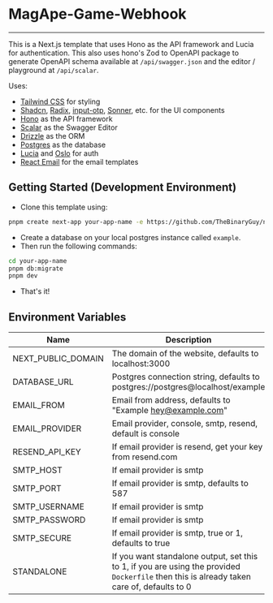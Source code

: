 # MagApe-Game-Webhook

---

This is a Next.js template that uses Hono as the API framework and Lucia for authentication. This also uses hono's Zod to OpenAPI package to generate OpenAPI schema available at `/api/swagger.json` and the editor / playground at `/api/scalar`.

Uses:

-   [Tailwind CSS](https://tailwindcss.com/) for styling
-   [Shadcn](https://ui.shadcn.com/), [Radix](https://www.radix-ui.com/), [input-otp](https://input-otp.rodz.dev/), [Sonner](https://sonner.emilkowal.ski/), etc. for the UI components
-   [Hono](https://hono.dev/) as the API framework
-   [Scalar](https://docs.scalar.com/swagger-editor) as the Swagger Editor
-   [Drizzle](https://orm.drizzle.team/) as the ORM
-   [Postgres](https://www.postgresql.org/) as the database
-   [Lucia](https://lucia-auth.com/) and [Oslo](https://oslo.js.org/) for auth
-   [React Email](https://react.email/) for the email templates

## Getting Started (Development Environment)

-   Clone this template using:

```bash
pnpm create next-app your-app-name -e https://github.com/TheBinaryGuy/next-hono-lucia
```

-   Create a database on your local postgres instance called `example`.
-   Then run the following commands:

```bash
cd your-app-name
pnpm db:migrate
pnpm dev
```

-   That's it!

## Environment Variables

| Name               | Description                                                                                                                                |
| ------------------ | ------------------------------------------------------------------------------------------------------------------------------------------ |
| NEXT_PUBLIC_DOMAIN | The domain of the website, defaults to localhost:3000                                                                                      |
| DATABASE_URL       | Postgres connection string, defaults to postgres://postgres@localhost/example                                                              |
| EMAIL_FROM         | Email from address, defaults to "Example <hey@example.com>"                                                                                |
| EMAIL_PROVIDER     | Email provider, console, smtp, resend, default is console                                                                                  |
| RESEND_API_KEY     | If email provider is resend, get your key from resend.com                                                                                  |
| SMTP_HOST          | If email provider is smtp                                                                                                                  |
| SMTP_PORT          | If email provider is smtp, defaults to 587                                                                                                 |
| SMTP_USERNAME      | If email provider is smtp                                                                                                                  |
| SMTP_PASSWORD      | If email provider is smtp                                                                                                                  |
| SMTP_SECURE        | If email provider is smtp, true or 1, defaults to true                                                                                     |
| STANDALONE         | If you want standalone output, set this to 1, if you are using the provided `Dockerfile` then this is already taken care of, defaults to 0 |
